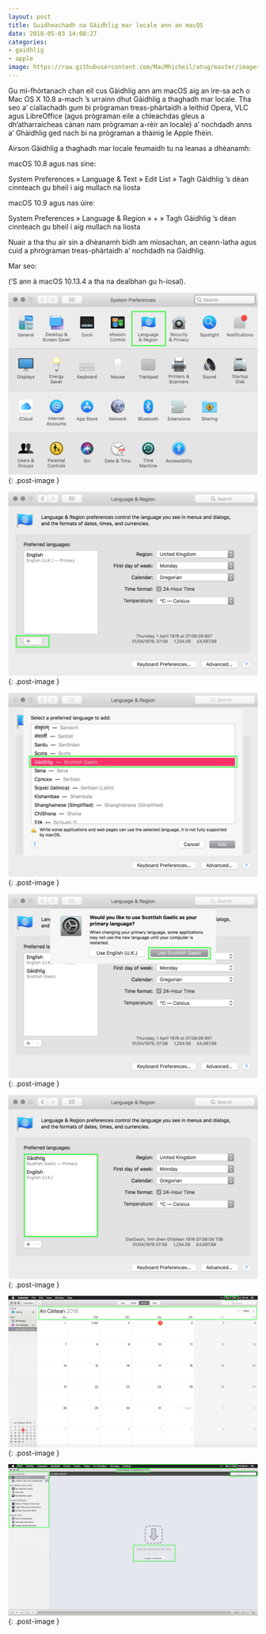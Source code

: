 ```yaml
---
layout: post
title: Suidheachadh na Gàidhlig mar locale ann an macOS
date: 2018-05-03 14:08:27
categories:
- gaidhlig
- apple
image: https://raw.githubusercontent.com/MacMhicheil/atug/master/images/mac_devices.jpg
---
```


Gu mì-fhòrtanach chan eil cus Gàidhlig ann am macOS aig an ìre-sa ach o Mac OS X 10.8 a-mach ’s urrainn dhut Gàidhlig a thaghadh mar locale. Tha seo a’ ciallachadh gum bi prògraman treas-phàrtaidh a leithid Opera, VLC agus LibreOffice (agus prògraman eile a chleachdas gleus a dh’atharraicheas cànan nam prògraman a-rèir an locale) a’ nochdadh anns a’ Ghàidhlig ged nach bi na prògraman a thàinig le Apple fhèin.

<!--more-->

Airson Gàidhlig a thaghadh mar locale feumaidh tu na leanas a dhèanamh:

macOS 10.8 agus nas sìne:

System Preferences » Language & Text » Edit List » Tagh Gàidhlig ’s dèan cinnteach gu bheil i aig mullach na liosta

macOS 10.9 agus nas ùire:

System Preferences » Language & Region » + » Tagh Gàidhlig ’s dèan cinnteach gu bheil i aig mullach na liosta

Nuair a tha thu air sin a dhèanamh bidh am mìosachan, an ceann-latha agus cuid a phrògraman treas-phàrtaidh a’ nochdadh na Gàidhlig.

Mar seo:

(‘S ann à macOS 10.13.4 a tha na dealbhan gu h-ìosal).

![Suidheachadh na Gàidhlig ann am macOS: Ceum 1](https://raw.githubusercontent.com/MacMhicheil/atug/master/images/IMG_0157.png){: .post-image }

![Suidheachadh na Gàidhlig ann am macOS: Ceum 2](https://raw.githubusercontent.com/MacMhicheil/atug/master/images/IMG_0158.png){: .post-image }

![Suidheachadh na Gàidhlig ann am macOS: Ceum 3](https://raw.githubusercontent.com/MacMhicheil/atug/master/images/IMG_0159.png){: .post-image }

![Suidheachadh na Gàidhlig ann am macOS: Ceum 4](https://raw.githubusercontent.com/MacMhicheil/atug/master/images/IMG_0160.png){: .post-image }

![Suidheachadh na Gàidhlig ann am macOS: Ceum 5](https://raw.githubusercontent.com/MacMhicheil/atug/master/images/IMG_0161.png){: .post-image }

![Calendar macOS anns a' Ghàidhlig](https://raw.githubusercontent.com/MacMhicheil/atug/master/images/IMG_0162.png){: .post-image }

![Cluicheadair VLC anns a' Ghàidhlig](https://raw.githubusercontent.com/MacMhicheil/atug/master/images/IMG_0163.png){: .post-image }
